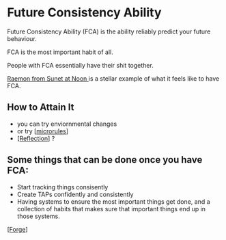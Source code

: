 # Future Consistency Ability

Future Consistency Ability (FCA) is the ability reliably predict your future behaviour. 

FCA is the most important habit of all. 

People with FCA essentially have their shit together. 

[Raemon from Sunet at Noon ](https://www.lesswrong.com/posts/2x7fwbwb35sG8QmEt/sunset-at-noon) is a stellar example of what it feels like to have FCA. 


## How to Attain It

- you can try enviornmental changes
- or try [[microrules]]
- [[Reflection]] ?


## Some things that can be done once you have FCA: 

 - Start tracking things consisently
 - Create TAPs confidently and consistently
 - Having systems to ensure the most important things get done, and a collection of habits that makes sure that important things end up in those systems.
 



 
 [[Forge]]
   
[//begin]: # "Autogenerated link references for markdown compatibility"
[microrules]: microrules "Microrules"
[Reflection]: reflection "Reflection"
[Forge]: Forge "Forge"
[//end]: # "Autogenerated link references"